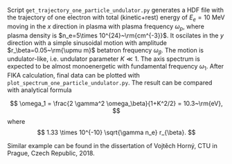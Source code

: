 Script `get_trajectory_one_particle_undulator.py` generates a HDF file with the trajectory of one electron with total (kinetic+rest) energy of $E_{e}=10$ MeV moving in the $x$ direction in plasma with plasma frequency $\omega_p$, where plasma density is $n_e=5\times 10^{24}~\rm{cm^{-3}}$. It oscilates in the $y$ direction with a simple sinusoidal motion with amplitude $r_\beta=0.05~\rm{\upmu m}$ betatron frequency $\omega_\beta$. The motion is undulator-like, i.e. undulator parameter $K \ll 1$. The axis spectrum is expected to be almost monoenergetic with fundamental frequency $\omega_1$. After FIKA calculation, final data can be plotted with `plot_spectrum_one_particle_undulator.py`. The result can be compared with analytical formula 

$$
\omega_1 = \frac{2 \gamma^2 \omega_\beta}{1+K^2/2} = 10.3~\rm{eV},
$$
where
$$
1.33 \times 10^{-10} \sqrt{\gamma n_e} r_{\beta}.
$$

Similar example can be found in the dissertation of Vojtěch Horný, CTU in Prague, Czech Republic, 2018.

